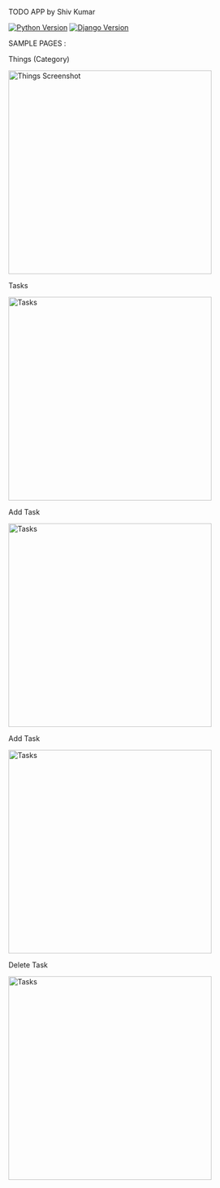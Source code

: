 
TODO APP by Shiv Kumar

[![Python Version](https://img.shields.io/badge/python-3.6-brightgreen.svg)](https://python.org)
[![Django Version](https://img.shields.io/badge/django-3.0-brightgreen.svg)](https://djangoproject.com)


SAMPLE PAGES :

Things (Category)


<img width="400" alt="Things Screenshot" src="https://user-images.githubusercontent.com/70986603/174464626-2b17b437-6982-43d1-b933-39000c89e6d0.png">

Tasks

<img width="400" alt="Tasks" src="https://user-images.githubusercontent.com/70986603/174464707-7b1fed38-f84f-4c64-b3c8-cee1000be00f.png">


Add Task

<img width="400" alt="Tasks" src="https://user-images.githubusercontent.com/70986603/174464722-2c1a8181-139e-4f3f-9ef9-1eb3b6b558db.png">

Add Task

<img width="400" alt="Tasks" src="https://user-images.githubusercontent.com/70986603/174464722-2c1a8181-139e-4f3f-9ef9-1eb3b6b558db.png">

Delete Task

<img width="400" alt="Tasks" src="https://user-images.githubusercontent.com/70986603/174464732-84f83d87-5af7-4e10-8497-8cef7b61952c.png">
